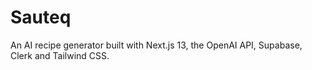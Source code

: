 # Sauteq

An AI recipe generator built with Next.js 13, the OpenAI API, Supabase, Clerk and Tailwind CSS.
